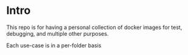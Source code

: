# Intro

This repo is for having a personal collection of docker images for test, debugging, and multiple other purposes.

Each use-case is in a per-folder basis
